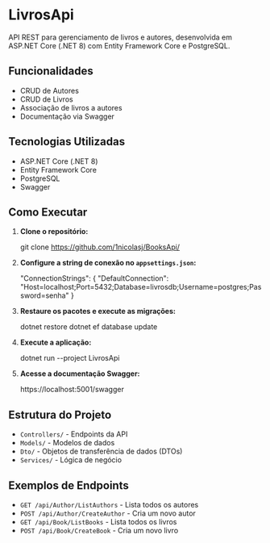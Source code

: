 # LivrosApi

API REST para gerenciamento de livros e autores, desenvolvida em ASP.NET Core (.NET 8) com Entity Framework Core e PostgreSQL.

## Funcionalidades

- CRUD de Autores
- CRUD de Livros
- Associação de livros a autores
- Documentação via Swagger

## Tecnologias Utilizadas

- ASP.NET Core (.NET 8)
- Entity Framework Core
- PostgreSQL
- Swagger

## Como Executar

1. **Clone o repositório:**

   git clone https://github.com/1nicolasj/BooksApi/

2. **Configure a string de conexão no `appsettings.json`:**

   "ConnectionStrings": {
     "DefaultConnection": "Host=localhost;Port=5432;Database=livrosdb;Username=postgres;Password=senha"
   }

3. **Restaure os pacotes e execute as migrações:**

   dotnet restore
   dotnet ef database update

4. **Execute a aplicação:**

   dotnet run --project LivrosApi

5. **Acesse a documentação Swagger:**

   https://localhost:5001/swagger

## Estrutura do Projeto

- `Controllers/` - Endpoints da API
- `Models/` - Modelos de dados
- `Dto/` - Objetos de transferência de dados (DTOs)
- `Services/` - Lógica de negócio

## Exemplos de Endpoints

- `GET /api/Author/ListAuthors` - Lista todos os autores
- `POST /api/Author/CreateAuthor` - Cria um novo autor
- `GET /api/Book/ListBooks` - Lista todos os livros
- `POST /api/Book/CreateBook` - Cria um novo livro
